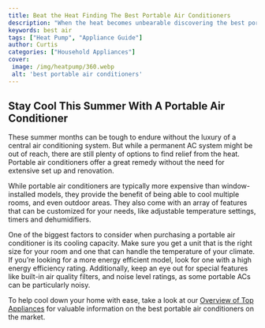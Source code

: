 ```yaml
---
title: Beat the Heat Finding The Best Portable Air Conditioners
description: "When the heat becomes unbearable discovering the best portable air conditioner can help make your home or office feel cool and comfortable Learn about the different types and features of portable ACs and find the perfect one for your space"
keywords: best air
tags: ["Heat Pump", "Appliance Guide"]
author: Curtis
categories: ["Household Appliances"]
cover: 
 image: /img/heatpump/360.webp
 alt: 'best portable air conditioners'
---
```

## Stay Cool This Summer With A Portable Air Conditioner

These summer months can be tough to endure without the luxury of a central air conditioning system. But while a permanent AC system might be out of reach, there are still plenty of options to find relief from the heat. Portable air conditioners offer a great remedy without the need for extensive set up and renovation.

While portable air conditioners are typically more expensive than window-installed models, they provide the benefit of being able to cool multiple rooms, and even outdoor areas. They also come with an array of features that can be customized for your needs, like adjustable temperature settings, timers and dehumidifiers.

One of the biggest factors to consider when purchasing a portable air conditioner is its cooling capacity. Make sure you get a unit that is the right size for your room and one that can handle the temperature of your climate. If you’re looking for a more energy efficient model, look for one with a high energy efficiency rating. Additionally, keep an eye out for special features like built-in air quality filters, and noise level ratings, as some portable ACs can be particularly noisy.

To help cool down your home with ease, take a look at our [Overview of Top Appliances](./pages/appliance-overview) for valuable information on the best portable air conditioners on the market.
